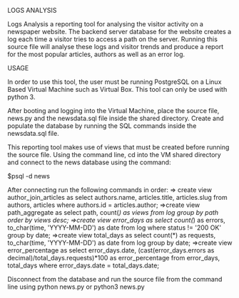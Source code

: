 LOGS ANALYSIS

Logs Analysis a reporting tool for analysing the visitor activity on a newspaper website. The backend server database for the website creates a log each time a visitor tries to access a path on the server. Running this source file will analyse these logs and visitor trends and produce a report for the most popular articles, authors as well as an error log.

 USAGE

In order to use this tool, the user must be running PostgreSQL on a Linux Based Virtual Machine such as Virtual Box. This tool can only be used with python 3.

After booting and logging into the Virtual Machine, place the source file, news.py and the newsdata.sql file inside the shared directory. Create and populate the database by running the SQL commands inside the newsdata.sql file.


This reporting tool makes use of views that must be created before running the source file. Using the command line, cd into the VM shared directory and connect to the news database using the command:

$psql -d news

After connecting run the following commands in order:
=> create view author_join_articles as select authors.name, articles.title, articles.slug from authors, articles where authors.id = articles.author;
=>create view path_aggregate as select path, count(*) as views from log group by path order by views desc;
=>create view error_days as select count(*) as errors, to_char(time, 'YYYY-MM-DD') as date from log where status != '200 OK' group by date;
=>create view total_days as select count(*) as requests, to_char(time, 'YYYY-MM-DD') as date from log group by date;
=>create view error_percentage as select error_days.date, (cast(error_days.errors as decimal)/total_days.requests)*100 as error_percentage from error_days, total_days where error_days.date = total_days.date;

Disconnect from the database and run the source file from the command line using python news.py or python3 news.py
